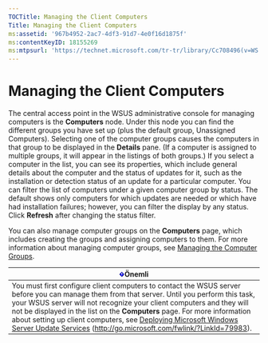 ```yaml
---
TOCTitle: Managing the Client Computers
Title: Managing the Client Computers
ms:assetid: '967b4952-2ac7-4df3-91d7-4e0f16d1875f'
ms:contentKeyID: 18155269
ms:mtpsurl: 'https://technet.microsoft.com/tr-tr/library/Cc708496(v=WS.10)'
---
```


Managing the Client Computers
=============================

The central access point in the WSUS administrative console for managing computers is the **Computers** node. Under this node you can find the different groups you have set up (plus the default group, Unassigned Computers). Selecting one of the computer groups causes the computers in that group to be displayed in the **Details** pane. (If a computer is assigned to multiple groups, it will appear in the listings of both groups.) If you select a computer in the list, you can see its properties, which include general details about the computer and the status of updates for it, such as the installation or detection status of an update for a particular computer. You can filter the list of computers under a given computer group by status. The default shows only computers for which updates are needed or which have had installation failures; however, you can filter the display by any status. Click **Refresh** after changing the status filter.

You can also manage computer groups on the **Computers** page, which includes creating the groups and assigning computers to them. For more information about managing computer groups, see [Managing the Computer Groups](https://technet.microsoft.com/a6eb0654-7d8c-4bc1-af8d-46cf8625b6ff).

| ![](/security-updates/images/Cc708496.Important(WS.10).gif)Önemli                                                                                                                                                                                                                                                                                                                                                                                                                  |
|-----------------------------------------------------------------------------------------------------------------------------------------------------------------------------------------------------------------------------------------------------------------------------------------------------------------------------------------------------------------------------------------------------------------------------------------------------------------------------------------------|
| You must first configure client computers to contact the WSUS server before you can manage them from that server. Until you perform this task, your WSUS server will not recognize your client computers and they will not be displayed in the list on the **Computers** page. For more information about setting up client computers, see [Deploying Microsoft Windows Server Update Services](http://go.microsoft.com/fwlink/?linkid=79983) (http://go.microsoft.com/fwlink/?LinkId=79983). |

